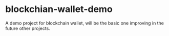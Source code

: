 # blockchian-wallet-demo
A demo project for blockchain wallet, will be the basic one improving in the future other projects.
